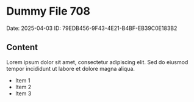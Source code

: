# Dummy File 708

Date: 2025-04-03
ID: 79EDB456-9F43-4E21-B4BF-EB39C0E183B2

## Content

Lorem ipsum dolor sit amet, consectetur adipiscing elit.
Sed do eiusmod tempor incididunt ut labore et dolore magna aliqua.

* Item 1
* Item 2
* Item 3
